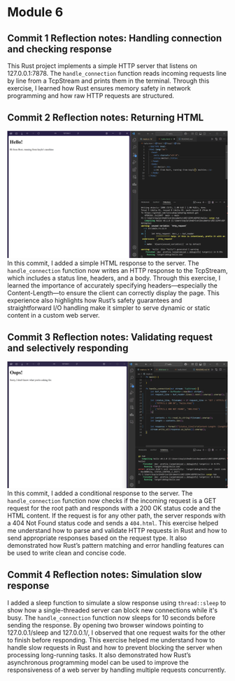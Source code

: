 # Module 6

## Commit 1 Reflection notes: Handling connection and checking response
This Rust project implements a simple HTTP server that listens on 127.0.0.1:7878. The `handle_connection` function reads incoming requests line by line from a TcpStream and prints them in the terminal. Through this exercise, I learned how Rust ensures memory safety in network programming and how raw HTTP requests are structured. 

## Commit 2 Reflection notes: Returning HTML
![Optional alt text](assets/reflection2.png)
In this commit, I added a simple HTML response to the server. The `handle_connection` function now writes an HTTP response to the TcpStream, which includes a status line, headers, and a body. Through this exercise, I learned the importance of accurately specifying headers—especially the Content-Length—to ensure the client can correctly display the page. This experience also highlights how Rust’s safety guarantees and straightforward I/O handling make it simpler to serve dynamic or static content in a custom web server.

## Commit 3 Reflection notes: Validating request and selectively responding
![Optional alt text](assets/reflection3.png)
In this commit, I added a conditional response to the server. The `handle_connection` function now checks if the incoming request is a GET request for the root path and responds with a 200 OK status code and the HTML content. If the request is for any other path, the server responds with a 404 Not Found status code and sends a `404.html`. This exercise helped me understand how to parse and validate HTTP requests in Rust and how to send appropriate responses based on the request type. It also demonstrated how Rust’s pattern matching and error handling features can be used to write clean and concise code.

## Commit 4 Reflection notes: Simulation slow response
I added a sleep function to simulate a slow response using `thread::sleep` to show how a single-threaded server can block new connections while it's busy. The `handle_connection` function now sleeps for 10 seconds before sending the response. By opening two browser windows pointing to 127.0.0.1/sleep and 127.0.0.1/, I observed that one request waits for the other to finish before responding. This exercise helped me understand how to handle slow requests in Rust and how to prevent blocking the server when processing long-running tasks. It also demonstrated how Rust’s asynchronous programming model can be used to improve the responsiveness of a web server by handling multiple requests concurrently.